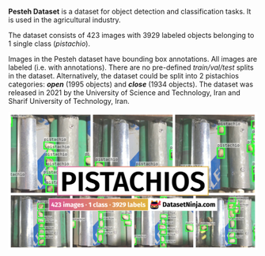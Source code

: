**Pesteh Dataset** is a dataset for object detection and classification tasks. It is used in the agricultural industry. 

The dataset consists of 423 images with 3929 labeled objects belonging to 1 single class (*pistachio*).

Images in the Pesteh dataset have bounding box annotations. All images are labeled (i.e. with annotations). There are no pre-defined <i>train/val/test</i> splits in the dataset. Alternatively, the dataset could be split into 2 pistachios categories: ***open*** (1995 objects) and ***close*** (1934 objects). The dataset was released in 2021 by the University of Science and Technology, Iran and Sharif University of Technology, Iran.

<img src="https://github.com/dataset-ninja/pistachios/raw/main/visualizations/poster.png">
